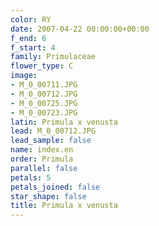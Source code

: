 ```yaml
---
color: RY
date: 2007-04-22 00:00:00+00:00
f_end: 6
f_start: 4
family: Primulaceae
flower_type: C
image:
- M_0_00711.JPG
- M_0_00712.JPG
- M_0_00725.JPG
- M_0_00723.JPG
latin: Primula x venusta
lead: M_0_00712.JPG
lead_sample: false
name: index.en
order: Primula
parallel: false
petals: 5
petals_joined: false
star_shape: false
title: Primula x venusta
---
```

